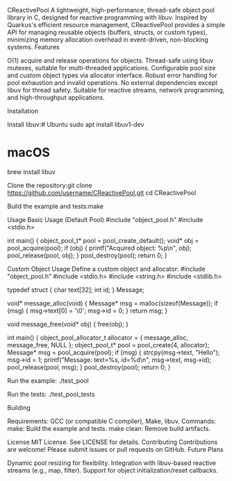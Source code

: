 CReactivePool
A lightweight, high-performance, thread-safe object pool library in C, designed for reactive programming with libuv. Inspired by Quarkus's efficient resource management, CReactivePool provides a simple API for managing reusable objects (buffers, structs, or custom types), minimizing memory allocation overhead in event-driven, non-blocking systems.
Features

O(1) acquire and release operations for objects.
Thread-safe using libuv mutexes, suitable for multi-threaded applications.
Configurable pool size and custom object types via allocator interface.
Robust error handling for pool exhaustion and invalid operations.
No external dependencies except libuv for thread safety.
Suitable for reactive streams, network programming, and high-throughput applications.

Installation

Install libuv:# Ubuntu
sudo apt install libuv1-dev
# macOS
brew install libuv


Clone the repository:git clone https://github.com/username/CReactivePool.git
cd CReactivePool


Build the example and tests:make



Usage
Basic Usage (Default Pool)
#include "object_pool.h"
#include <stdio.h>

int main() {
    object_pool_t* pool = pool_create_default();
    void* obj = pool_acquire(pool);
    if (obj) {
        printf("Acquired object: %p\n", obj);
        pool_release(pool, obj);
    }
    pool_destroy(pool);
    return 0;
}

Custom Object Usage
Define a custom object and allocator:
#include "object_pool.h"
#include <stdio.h>
#include <string.h>
#include <stdlib.h>

typedef struct {
    char text[32];
    int id;
} Message;

void* message_alloc(void) {
    Message* msg = malloc(sizeof(Message));
    if (msg) {
        msg->text[0] = '\0';
        msg->id = 0;
    }
    return msg;
}

void message_free(void* obj) {
    free(obj);
}

int main() {
    object_pool_allocator_t allocator = { message_alloc, message_free, NULL };
    object_pool_t* pool = pool_create(4, allocator);
    Message* msg = pool_acquire(pool);
    if (msg) {
        strcpy(msg->text, "Hello");
        msg->id = 1;
        printf("Message: text=%s, id=%d\n", msg->text, msg->id);
        pool_release(pool, msg);
    }
    pool_destroy(pool);
    return 0;
}

Run the example:
./test_pool

Run the tests:
./test_pool_tests

Building

Requirements: GCC (or compatible C compiler), Make, libuv.
Commands:
make: Build the example and tests.
make clean: Remove build artifacts.



License
MIT License. See LICENSE for details.
Contributing
Contributions are welcome! Please submit issues or pull requests on GitHub.
Future Plans

Dynamic pool resizing for flexibility.
Integration with libuv-based reactive streams (e.g., map, filter).
Support for object initialization/reset callbacks.

